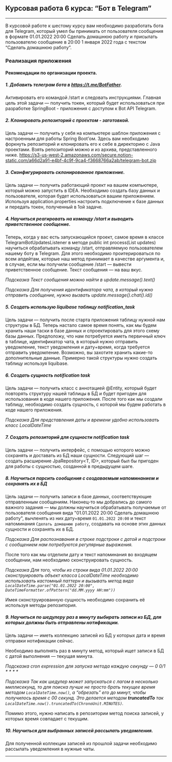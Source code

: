 ## Курсовая работа 6 курса: “Бот в Telegram”

***
В курсовой работе к шестому курсу вам необходимо разработать бота для Telegram, который умел бы принимать от
пользователя сообщения в формате 01.01.2022 20:00 Сделать домашнюю работу и присылать пользователю сообщение в 20:00 1
января 2022 года с текстом “Сделать домашнюю работу”.

### Реализация приложения

#### Рекомендации по организации проекта.

##### 1. Добавить телеграм бота в https://t.me/BotFather.

Активировать его командой /start и следовать инструкциями. Главная цель этой задачи — получить токен, который будет
использоваться при разработке SpringBoot - приложения с доступом к Bot API Telegram.

##### 2. Клонировать репозиторий с проектом - заготовкой.

Цель задачи — получить у себя на компьютере шаблон приложения с настроенным для работы Spring Boot’ом.
Здесь вам необходимо форкнуть репозиторий и клонировать его к себе в директорию с Java проектами. Взять репозиторий
можно и из архива, представленного ниже.
https://s3-us-west-2.amazonaws.com/secure.notion-static.com/a66d2a91-e4bf-4c9f-9ca4-f3668766a2ab/telegram-bot.zip

##### 3. Сконфигурировать склонированное приложение.

Цель задачи — получить работающий проект на вашем компьютере, который можно запустить в IDEA.
Необходимо создать базу данных и пользователя, которая будет использоваться вашим приложением. Используя
application.properties настроить подключение к базе данных и передать токен, полученный в 1ой задаче.

##### 4. Научиться реагировать на команду /start и выводить приветственное сообщение.

Теперь, когда у вас есть запускающийся проект, самое время в классе TelegramBotUpdatesListener в методе public int
process(List<Update> updates) научиться обрабатывать команду /start, отправляемую пользователем нашему боту в Telegram.
Для этого необходимо проитерироваться по всем апдейтам, которые наш метод принимает в качестве аргумента и, в случае,
если мы получили сообщение /start — вывести приветственное сообщение. Текст сообщения — на ваш вкус.

_Подсказка
Текст сообщения можно найти в update.message().text()_

_Подсказка
Для получения идентификатора чата, в который нужно отправить сообщение, нужно вызвать update.message().chat().id()_

##### 5. Создать использую liquibase таблицу notification_task

Цель задачи — получить после старта приложения таблицу нужной нам структуры в БД.
Теперь настало самое время понять, как мы будем хранить наши таски в базе данных и спроектировать для этого схему базы
данных. Предположу, что нам потребуется иметь первичный ключ в таблице, идентификатор чата, в который нужно отправить
уведомление, текст уведомления и дату+время, когда требуется отправить уведомление. Возможно, вы захотите хранить
какие-то дополнительные данные. Примерно такой структуры нужно создать таблицу используя liquibase.

##### 6. Создать сущность notification task

Цель задачи — получить класс с аннотацией @Entity, который будет повторять структуру нашей таблицы в БД и будет пригоден
для использования в коде нашего приложения.
После того как мы создали таблицу, необходимо создать сущность, с которой мы будем работать в коде нашего приложения.

_Подсказка
Для представления даты и времени удобно использовать класс LocalDateTime_

##### 7. Создать репозиторий для сущности notification task

Цель задачи — получить интерфейс, с помощью которого можно сохранять и доставать из БД наши сущности.
Следующий шаг — создать расширение JpaRepository<T, ID>, который был бы пригоден для работы с сущностью, созданной в предыдущем шаге.

##### 8. Научиться парсить сообщения с создаваемым напоминанием и сохранять их в БД

Цель задачи — получить записи в базе данных, соответствующие отправленным сообщениям.
Наконец-то мы добрались до самого важного задания — мы должны научиться обрабатывать получаемые от пользователя сообщения вида "01.01.2022 20:00 Сделать домашнюю работу", вычленять из них дату+время `01.01.2022 20:00` и текст напоминания `Сделать домашнюю работу`, создавать на основе этих данных сущности и сохранять их в БД.

_Подсказка
Для распознавания в строке подстроки с датой и подстроки с сообщением нам потребуются регулярные выражения._

После того как мы отделили дату и текст напоминания во входящем сообщении, нам необходимо сконструировать сущность.

_Подсказка
Для того, чтобы из строки вида 01.01.2022 20:00 сконструировать объект класса LocalDateTime необходимо использовать кастомный паттерн и вызывать метод вида `LocalDateTime.parse("01.01.2022 20:00", DateTimeFormatter.ofPattern("dd.MM.yyyy HH:mm"))`_

Имея сконструированную сущность необходимо сохранить её используя методы репозитория.

##### 9. Научиться по шедулеру раз в минуту выбирать записи из БД, для которых должны быть отправлены нотификации.

Цель задачи — иметь коллекцию записей из БД у которых дата и время отправки нотификации сейчас.

Необходимо выполнять раз в минуту метод, который ищет записи в БД с датой выполнения — текущая минута.

_Подсказка
cron expression для запуска метода каждую секунду — 0 0/1 * * * *_

_Подсказка
Так как шедулер может запускаться с лагом в несколько миллисекунд, то для поиска лучше не просто брать текущее время методом `LocalDateTime.now()`, а “обрезать” его до минут, чтобы получилось время с 00 секунд. Это делается методом **truncatedTo** так `LocalDateTime.now().truncatedTo(ChronoUnit.MINUTES)`._

Помимо этого, нужно написать в репозитории метод поиска записей, у которых время совпадает с текущим.

##### 10. Научиться для выбранных записей рассылать уведомления.
Для полученной коллекции записей из прошлой задачи необходимо рассылать уведомления в нужные чаты.
***